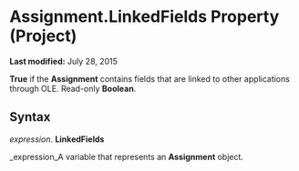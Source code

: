 
# Assignment.LinkedFields Property (Project)

 **Last modified:** July 28, 2015

 **True** if the **Assignment** contains fields that are linked to other applications through OLE. Read-only **Boolean**.

## Syntax

 _expression_. **LinkedFields**

 _expression_A variable that represents an  **Assignment** object.

